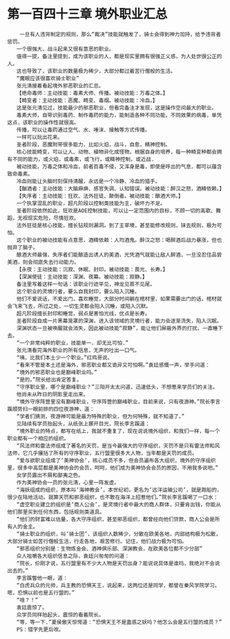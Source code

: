 # 第一百四十三章 境外职业汇总
        一旦有人违背制定的规则，那么“裁决”技能就触发了，骑士会得到神力加持，给予违背者惩罚。
       一个很强大，战斗起来又很有意思的职业。
       值得一提，备注里提到，成为该职业的人，都是现实里拥有很强正义感，为人处世很公正的人。
       这也导致了，该职业的数量极为稀少，大部分都过着苦行僧般的生活。
       “魔眼应该很喜欢骑士职业”
       张元清接着看起境外邪恶职业的汇总。
       【绝命毒师：主动技能：毒素大师、传播。被动技能：万毒之体。】
       【畸变者：主动技能：恶魔、畸变、毒烟。被动技能：冷血。】
       这是张元清见过，技能最少的邪恶职业，但看完备注才发现，这是操作空间最大的职业。
       毒素大师，自带识别毒药、制作毒药的能力，能制造各种不同功能，不同效果的病毒，单凭这点，该职业的操作性就很高。
       传播，可以让毒药通过空气、水、唾沫、接触等方式传播。
       一样可以玩出花来。
       圣者阶段，恶魔附带很多能力，比如火焰，战斗，自愈，精神控制。
       核心技能畸变，可以让人、动物、植物异化成怪物，根据自身的培养，每一种畸变种都会拥有不同的能力，或火焰，或毒素，或飞行，或精神控制，或近战.
       被动技能，万毒之体和冷血，前者百毒不侵，又浑身是毒，即使是呼出的气息，都可以蕴含致命毒素。
       冷血则能让头脑时刻保持清醒，永远是一个冷静、冷血的猎手。
       【酗酒者：主动技能：大脑麻痹、感官失调、认知错误。被动技能：醉汉之怒，酒精依赖。】
       【失序者：主动技能：狂欢、法外狂徒、颠倒者。被动技能：酿酒大师。】
       一个执掌混乱的职业，超凡阶段以控制类技能为主，破坏力不足。
       圣者阶段依然如此，狂欢是AOE控制技能，可以让一定范围内的目标，不顾一切的高歌、舞蹈，无视现实危险，尽情狂欢。
       法外狂徒是核心技能，擅长钻规则漏洞。到了主宰境，甚至能修改规则，抹去规则，极为可怕。
       这个职业的被动技能有点意思，酒精依赖：人均酒鬼。醉汉之怒：喝醉酒后战力暴涨，但也抛弃了脑子。
       酿酒大师最强，失序者们能酿造出诱人的美酒，光凭酒气就能让敌人醉酒，一旦没忍住品尝美酒，则会彻底失去行动能力。
       【永夜：主动技能：沉寂、休眠、封印。被动技能：畏光、长寿。】
       【深渊使徒：主动技能：深渊、夜幕。被动技能：寂静。】
       备注里写着这样一句话：该职业行迹罕见，神龙见首不见尾。
       这个职业的灵境行者，要么自我封印，要么陷入沉睡。
       他们不爱说话，不爱出门，喜欢睡觉，大部分时间躺在棺材里，如果需要出门的话，棺材就会飞来飞去，所过之处，一切生灵都会陷入沉睡，或陷入沉默。
       超凡阶段擅长封印和睡觉，弱点是害怕光线，优点是长寿。
       圣者阶段自成一片黑幕笼罩的深渊，进入该领域的灵境行者，能力会逐渐流失，陷入沉眠。
       深渊状态一旦被唤醒就会消失，因此被动技能“寂静”，能让他们屏蔽外界的打扰，一直睡下去。
       “一个非常纯粹的职业，技能单一，却无比可怕.”
       张元清看完海外职业的所有信息，无声的吐出一口气。
       “咦，比我们本土少一个职业。”红鸡哥说。
       “看来不管是本土还是海外，邪恶职业都又诡异又可怕啊。”袁廷感慨一声，举手问道：
       “境外的邪恶职业也是巅峰职业吗。”
       “是的。”院长给出肯定答复。
       “守序职业里，哪个是巅峰职业？”三阳开太太问道，迅速低头，不想惹来学员们的关注。
       他尚未从昨日的阴影里走出来。
       “境外守序阵营里没有巅峰职业，守序阵营的巅峰职业，目前来说，只有夜游神。”院长李言蹊顺势扫一眼前排的四位夜游神，道：
       “学者们猜测，夜游神可能是最为特殊的职业，但为何特殊，就不知道了。”
       见陆续有学员抬起头，从纸张上挪开目光，院长李言蹊道：
       “境外职业的特点，都写在纸上，我就不重复了，现在说说境外组织，和我们一样，每一个职业都有一个相应的组织。
       “风法师和雷法师组成了著名的天罚，是当今最强大的守序组织，天罚不是只有雷法师和风法师，它几乎攘括了所有的守序职业，五行盟里很多大人物，当年都是天罚的成员。
       “爱与欲职业组成了‘美神协会’，核心成员不多，但会员遍布各大组织，境外的守序组织里，很多中高层都是美神协会的会员，呵呵，他们成为美神协会会员的原因，不用我多说吧。”
       女学员露出不屑和鄙夷之色。
       作为美神协会一员的张元清，心里一阵发虚。
       “海妖组成的组织，原本叫‘海神教会’，本世纪初，更名为‘远洋运输公司’，就是跑船的，很少在陆地活动。就算天罚和邪恶组织，也不敢在海洋上招惹他们。”院长李言蹊喝了一口水：
       “虚空职业建立的组织是‘商人公会’，是灵境行者中最大的商人群体，只要肯出钱，你能从他们那里买到任何东西，包括规则类道具。
       “他们的财富难以估量，各大守序组织，甚至邪恶组织，都曾经向他们贷款，商人公会是所有人的金主。
       “骑士职业的组织，叫‘骑士团’，该组织人数稀少，分散在欧美各地，内部结构极为松散，大部分骑士如苦行僧般生活，行走各地，艰苦修行。记住，他们战力极为可怕。
       “邪恶组织分别是：生物炼金会、酒神俱乐部、深渊教会，在欧美各位都不少分部”
       众人咀嚼各大组织信息之际，袁廷兴匆匆的问道：
       “院长，伱刚才说，五行盟里有不少大人物是天罚出身？能说说具体是谁吗，我绝对不会说出去的。”
       李言蹊瞥他一眼，道：
       “白虎兵众的元帅，兵主教的恐惧天王，说起来，这两位还是同学，都曾在秦风学院学习。嗯，恐惧以前也是五行盟的。”
       “啥？！”
       袁廷震惊了。
       众学员同样抬起头，震惊的看着院长。
       “等，等一下.”夏侯傲天惊愕道：“恐惧天王不是蛊惑之妖吗？他怎么会是五行盟的成员？”
       PS：错字先更后改。